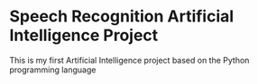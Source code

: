 # Speech Recognition Artificial Intelligence Project
This is my first Artificial Intelligence project based on the Python programming language


